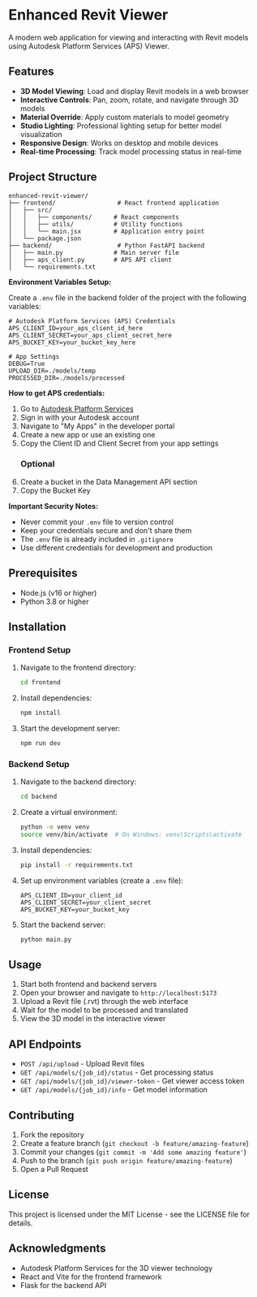 # Enhanced Revit Viewer

A modern web application for viewing and interacting with Revit models using Autodesk Platform Services (APS) Viewer.

## Features

- **3D Model Viewing**: Load and display Revit models in a web browser
- **Interactive Controls**: Pan, zoom, rotate, and navigate through 3D models
- **Material Override**: Apply custom materials to model geometry
- **Studio Lighting**: Professional lighting setup for better model visualization
- **Responsive Design**: Works on desktop and mobile devices
- **Real-time Processing**: Track model processing status in real-time

## Project Structure

```
enhanced-revit-viewer/
├── frontend/                 # React frontend application
│   ├── src/
│   │   ├── components/      # React components
│   │   ├── utils/           # Utility functions
│   │   └── main.jsx         # Application entry point
│   └── package.json
├── backend/                  # Python FastAPI backend
│   ├── main.py              # Main server file
│   ├── aps_client.py        # APS API client
│   └── requirements.txt

```
   **Environment Variables Setup:**
   
   Create a `.env` file in the backend folder of the project with the following variables:
   
   ```env
   # Autodesk Platform Services (APS) Credentials
   APS_CLIENT_ID=your_aps_client_id_here
   APS_CLIENT_SECRET=your_aps_client_secret_here
   APS_BUCKET_KEY=your_bucket_key_here
   
  # App Settings
  DEBUG=True
  UPLOAD_DIR=./models/temp
  PROCESSED_DIR=./models/processed
   ```
   
   **How to get APS credentials:**
   
   1. Go to [Autodesk Platform Services](https://platform.autodesk.com/)
   2. Sign in with your Autodesk account
   3. Navigate to "My Apps" in the developer portal
   4. Create a new app or use an existing one
   5. Copy the Client ID and Client Secret from your app settings
      ### Optional
   7. Create a bucket in the Data Management API section
   8. Copy the Bucket Key
   
   **Important Security Notes:**
   - Never commit your `.env` file to version control
   - Keep your credentials secure and don't share them
   - The `.env` file is already included in `.gitignore`
   - Use different credentials for development and production
     
## Prerequisites

- Node.js (v16 or higher)
- Python 3.8 or higher


## Installation

### Frontend Setup

1. Navigate to the frontend directory:
   ```bash
   cd frontend
   ```

2. Install dependencies:
   ```bash
   npm install
   ```

3. Start the development server:
   ```bash
   npm run dev
   ```

### Backend Setup

1. Navigate to the backend directory:
   ```bash
   cd backend
   ```

2. Create a virtual environment:
   ```bash
   python -m venv venv
   source venv/bin/activate  # On Windows: venv\Scripts\activate
   ```

3. Install dependencies:
   ```bash
   pip install -r requirements.txt
   ```

4. Set up environment variables (create a `.env` file):
   ```
   APS_CLIENT_ID=your_client_id
   APS_CLIENT_SECRET=your_client_secret
   APS_BUCKET_KEY=your_bucket_key
   ```

5. Start the backend server:
   ```bash
   python main.py
   ```

## Usage

1. Start both frontend and backend servers
2. Open your browser and navigate to `http://localhost:5173`
3. Upload a Revit file (.rvt) through the web interface
4. Wait for the model to be processed and translated
5. View the 3D model in the interactive viewer

## API Endpoints

- `POST /api/upload` - Upload Revit files
- `GET /api/models/{job_id}/status` - Get processing status
- `GET /api/models/{job_id}/viewer-token` - Get viewer access token
- `GET /api/models/{job_id}/info` - Get model information


## Contributing

1. Fork the repository
2. Create a feature branch (`git checkout -b feature/amazing-feature`)
3. Commit your changes (`git commit -m 'Add some amazing feature'`)
4. Push to the branch (`git push origin feature/amazing-feature`)
5. Open a Pull Request

## License

This project is licensed under the MIT License - see the LICENSE file for details.

## Acknowledgments

- Autodesk Platform Services for the 3D viewer technology
- React and Vite for the frontend framework
- Flask for the backend API 
